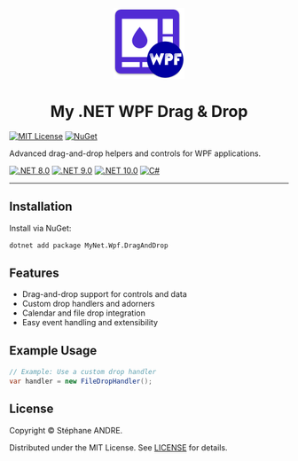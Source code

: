 <div id="top"></div>

<!-- PROJECT INFO -->
<br />
<div align="center">
  <img src="../../assets/MyWpf.png" width="128" alt="MyWpf">
</div>

<h1 align="center">My .NET WPF Drag & Drop</h1>

[![MIT License](https://img.shields.io/github/license/sandre58/mynet?style=for-the-badge)](https://github.com/sandre58/mynet/blob/main/LICENSE)
[![NuGet](https://img.shields.io/nuget/v/MyNet.Wpf.DragAndDrop?style=for-the-badge)](https://www.nuget.org/packages/MyNet.Wpf.DragAndDrop)

Advanced drag-and-drop helpers and controls for WPF applications.

[![.NET 8.0](https://img.shields.io/badge/.NET-8.0-purple)](#)
[![.NET 9.0](https://img.shields.io/badge/.NET-9.0-purple)](#)
[![.NET 10.0](https://img.shields.io/badge/.NET-10.0-purple)](#)
[![C#](https://img.shields.io/badge/language-C%23-blue)](#)

---

## Installation

Install via NuGet:

```bash
dotnet add package MyNet.Wpf.DragAndDrop
```

## Features

- Drag-and-drop support for controls and data
- Custom drop handlers and adorners
- Calendar and file drop integration
- Easy event handling and extensibility

## Example Usage

```csharp
// Example: Use a custom drop handler
var handler = new FileDropHandler();
```

## License

Copyright © Stéphane ANDRE.

Distributed under the MIT License. See [LICENSE](../../LICENSE) for details.